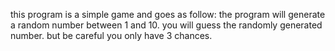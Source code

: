 this program is a simple game and goes as follow:
the program will generate a random number between 1 and 10.
you will guess the randomly generated number.
but be careful you only have 3 chances. 
